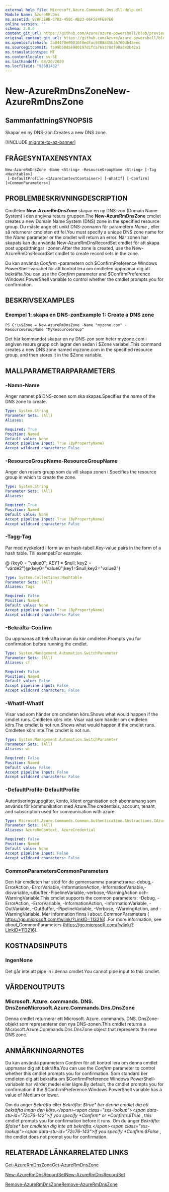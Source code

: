 ```yaml
---
external help file: Microsoft.Azure.Commands.Dns.dll-Help.xml
Module Name: AzureRM.Dns
ms.assetid: B78F3E8B-C7D2-458C-AB23-06F584FE97E0
online version: ''
schema: 2.0.0
content_git_url: https://github.com/Azure/azure-powershell/blob/preview/src/ResourceManager/Dns/Commands.Dns/help/New-AzureRmDnsZone.md
original_content_git_url: https://github.com/Azure/azure-powershell/blob/preview/src/ResourceManager/Dns/Commands.Dns/help/New-AzureRmDnsZone.md
ms.openlocfilehash: 2b04478e80010f0edfac9488d45b36700db45eec
ms.sourcegitcommit: f599b50d5e980197d1fca769378df90a842b42a1
ms.translationtype: MT
ms.contentlocale: sv-SE
ms.lasthandoff: 08/20/2020
ms.locfileid: "93581432"
---
```

# <span data-ttu-id="72c76-101">New-AzureRmDnsZone</span><span class="sxs-lookup"><span data-stu-id="72c76-101">New-AzureRmDnsZone</span></span>

## <span data-ttu-id="72c76-102">Sammanfattning</span><span class="sxs-lookup"><span data-stu-id="72c76-102">SYNOPSIS</span></span>
<span data-ttu-id="72c76-103">Skapar en ny DNS-zon.</span><span class="sxs-lookup"><span data-stu-id="72c76-103">Creates a new DNS zone.</span></span>

[!INCLUDE [migrate-to-az-banner](../../includes/migrate-to-az-banner.md)]

## <span data-ttu-id="72c76-104">FRÅGESYNTAXEN</span><span class="sxs-lookup"><span data-stu-id="72c76-104">SYNTAX</span></span>

```
New-AzureRmDnsZone -Name <String> -ResourceGroupName <String> [-Tag <Hashtable>]
 [-DefaultProfile <IAzureContextContainer>] [-WhatIf] [-Confirm] [<CommonParameters>]
```

## <span data-ttu-id="72c76-105">PROBLEMBESKRIVNING</span><span class="sxs-lookup"><span data-stu-id="72c76-105">DESCRIPTION</span></span>
<span data-ttu-id="72c76-106">Cmdleten **New-AzureRmDnsZone** skapar en ny DNS-zon (Domain Name System) i den angivna resurs gruppen.</span><span class="sxs-lookup"><span data-stu-id="72c76-106">The **New-AzureRmDnsZone** cmdlet creates a new Domain Name System (DNS) zone in the specified resource group.</span></span> <span data-ttu-id="72c76-107">Du måste ange ett unikt DNS-zonnamn för parametern *Name* , eller så returnerar cmdleten ett fel.</span><span class="sxs-lookup"><span data-stu-id="72c76-107">You must specify a unique DNS zone name for the *Name* parameter or the cmdlet will return an error.</span></span> <span data-ttu-id="72c76-108">När zonen har skapats kan du använda New-AzureRmDnsRecordSet cmdlet för att skapa post uppsättningar i zonen.</span><span class="sxs-lookup"><span data-stu-id="72c76-108">After the zone is created, use the New-AzureRmDnsRecordSet cmdlet to create record sets in the zone.</span></span>

<span data-ttu-id="72c76-109">Du kan använda *Confirm* -parametern och $ConfirmPreference Windows PowerShell-variabel för att kontrol lera om cmdleten uppmanar dig att bekräfta.</span><span class="sxs-lookup"><span data-stu-id="72c76-109">You can use the *Confirm* parameter and $ConfirmPreference Windows PowerShell variable to control whether the cmdlet prompts you for confirmation.</span></span>

## <span data-ttu-id="72c76-110">BESKRIVS</span><span class="sxs-lookup"><span data-stu-id="72c76-110">EXAMPLES</span></span>

### <span data-ttu-id="72c76-111">Exempel 1: skapa en DNS-zon</span><span class="sxs-lookup"><span data-stu-id="72c76-111">Example 1: Create a DNS zone</span></span>
```
PS C:\>$Zone = New-AzureRmDnsZone -Name "myzone.com" -ResourceGroupName "MyResourceGroup"
```

<span data-ttu-id="72c76-112">Det här kommandot skapar en ny DNS-zon som heter myzone.com i angiven resurs grupp och lagrar den sedan i $Zone variabel.</span><span class="sxs-lookup"><span data-stu-id="72c76-112">This command creates a new DNS zone named myzone.com in the specified resource group, and then stores it in the $Zone variable.</span></span>

## <span data-ttu-id="72c76-113">MALLPARAMETRAR</span><span class="sxs-lookup"><span data-stu-id="72c76-113">PARAMETERS</span></span>

### <span data-ttu-id="72c76-114">-Namn</span><span class="sxs-lookup"><span data-stu-id="72c76-114">-Name</span></span>
<span data-ttu-id="72c76-115">Anger namnet på DNS-zonen som ska skapas.</span><span class="sxs-lookup"><span data-stu-id="72c76-115">Specifies the name of the DNS zone to create.</span></span>

```yaml
Type: System.String
Parameter Sets: (All)
Aliases: 

Required: True
Position: Named
Default value: None
Accept pipeline input: True (ByPropertyName)
Accept wildcard characters: False
```

### <span data-ttu-id="72c76-116">-ResourceGroupName</span><span class="sxs-lookup"><span data-stu-id="72c76-116">-ResourceGroupName</span></span>
<span data-ttu-id="72c76-117">Anger den resurs grupp som du vill skapa zonen i.</span><span class="sxs-lookup"><span data-stu-id="72c76-117">Specifies the resource group in which to create the zone.</span></span>

```yaml
Type: System.String
Parameter Sets: (All)
Aliases: 

Required: True
Position: Named
Default value: None
Accept pipeline input: True (ByPropertyName)
Accept wildcard characters: False
```

### <span data-ttu-id="72c76-118">-Tagg</span><span class="sxs-lookup"><span data-stu-id="72c76-118">-Tag</span></span>
<span data-ttu-id="72c76-119">Par med nyckelord i form av en hash-tabell.</span><span class="sxs-lookup"><span data-stu-id="72c76-119">Key-value pairs in the form of a hash table.</span></span> <span data-ttu-id="72c76-120">Till exempel:</span><span class="sxs-lookup"><span data-stu-id="72c76-120">For example:</span></span>

<span data-ttu-id="72c76-121">@ {key0 = "value0"; KEY1 = $null; key2 = "värde2"}</span><span class="sxs-lookup"><span data-stu-id="72c76-121">@{key0="value0";key1=$null;key2="value2"}</span></span>

```yaml
Type: System.Collections.Hashtable
Parameter Sets: (All)
Aliases: Tags

Required: False
Position: Named
Default value: None
Accept pipeline input: True (ByPropertyName)
Accept wildcard characters: False
```

### <span data-ttu-id="72c76-122">-Bekräfta</span><span class="sxs-lookup"><span data-stu-id="72c76-122">-Confirm</span></span>
<span data-ttu-id="72c76-123">Du uppmanas att bekräfta innan du kör cmdleten.</span><span class="sxs-lookup"><span data-stu-id="72c76-123">Prompts you for confirmation before running the cmdlet.</span></span>

```yaml
Type: System.Management.Automation.SwitchParameter
Parameter Sets: (All)
Aliases: cf

Required: False
Position: Named
Default value: False
Accept pipeline input: False
Accept wildcard characters: False
```

### <span data-ttu-id="72c76-124">-WhatIf</span><span class="sxs-lookup"><span data-stu-id="72c76-124">-WhatIf</span></span>
<span data-ttu-id="72c76-125">Visar vad som händer om cmdleten körs.</span><span class="sxs-lookup"><span data-stu-id="72c76-125">Shows what would happen if the cmdlet runs.</span></span> <span data-ttu-id="72c76-126">Cmdleten körs inte. Visar vad som händer om cmdleten körs.</span><span class="sxs-lookup"><span data-stu-id="72c76-126">The cmdlet is not run.Shows what would happen if the cmdlet runs.</span></span> <span data-ttu-id="72c76-127">Cmdleten körs inte.</span><span class="sxs-lookup"><span data-stu-id="72c76-127">The cmdlet is not run.</span></span>

```yaml
Type: System.Management.Automation.SwitchParameter
Parameter Sets: (All)
Aliases: wi

Required: False
Position: Named
Default value: False
Accept pipeline input: False
Accept wildcard characters: False
```

### <span data-ttu-id="72c76-128">-DefaultProfile</span><span class="sxs-lookup"><span data-stu-id="72c76-128">-DefaultProfile</span></span>
<span data-ttu-id="72c76-129">Autentiseringsuppgifter, konto, klient organisation och abonnemang som används för kommunikation med Azure.</span><span class="sxs-lookup"><span data-stu-id="72c76-129">The credentials, account, tenant, and subscription used for communication with azure.</span></span>

```yaml
Type: Microsoft.Azure.Commands.Common.Authentication.Abstractions.IAzureContextContainer
Parameter Sets: (All)
Aliases: AzureRmContext, AzureCredential

Required: False
Position: Named
Default value: None
Accept pipeline input: False
Accept wildcard characters: False
```

### <span data-ttu-id="72c76-130">CommonParameters</span><span class="sxs-lookup"><span data-stu-id="72c76-130">CommonParameters</span></span>
<span data-ttu-id="72c76-131">Den här cmdleten har stöd för de gemensamma parametrarna:-debug,-ErrorAction,-ErrorVariable,-InformationAction,-InformationVariable,-disvariable,-utbuffer,-PipelineVariable,-verbose,-WarningAction och-WarningVariable.</span><span class="sxs-lookup"><span data-stu-id="72c76-131">This cmdlet supports the common parameters: -Debug, -ErrorAction, -ErrorVariable, -InformationAction, -InformationVariable, -OutVariable, -OutBuffer, -PipelineVariable, -Verbose, -WarningAction, and -WarningVariable.</span></span> <span data-ttu-id="72c76-132">Mer information finns i about_CommonParameters ( https://go.microsoft.com/fwlink/?LinkID=113216) .</span><span class="sxs-lookup"><span data-stu-id="72c76-132">For more information, see about_CommonParameters (https://go.microsoft.com/fwlink/?LinkID=113216).</span></span>

## <span data-ttu-id="72c76-133">KOSTNADS</span><span class="sxs-lookup"><span data-stu-id="72c76-133">INPUTS</span></span>

### <span data-ttu-id="72c76-134">Ingen</span><span class="sxs-lookup"><span data-stu-id="72c76-134">None</span></span>
<span data-ttu-id="72c76-135">Det går inte att pipe in i denna cmdlet.</span><span class="sxs-lookup"><span data-stu-id="72c76-135">You cannot pipe input to this cmdlet.</span></span>

## <span data-ttu-id="72c76-136">VÄRDEN</span><span class="sxs-lookup"><span data-stu-id="72c76-136">OUTPUTS</span></span>

### <span data-ttu-id="72c76-137">Microsoft. Azure. commands. DNS. DnsZone</span><span class="sxs-lookup"><span data-stu-id="72c76-137">Microsoft.Azure.Commands.Dns.DnsZone</span></span>
<span data-ttu-id="72c76-138">Denna cmdlet returnerar ett Microsoft. Azure. commands. DNS. DnsZone-objekt som representerar den nya DNS-zonen.</span><span class="sxs-lookup"><span data-stu-id="72c76-138">This cmdlet returns a Microsoft.Azure.Commands.Dns.DnsZone object that represents the new DNS zone.</span></span>

## <span data-ttu-id="72c76-139">ANMÄRKNINGAR</span><span class="sxs-lookup"><span data-stu-id="72c76-139">NOTES</span></span>
<span data-ttu-id="72c76-140">Du kan använda parametern *Confirm* för att kontrol lera om denna cmdlet uppmanar dig att bekräfta.</span><span class="sxs-lookup"><span data-stu-id="72c76-140">You can use the *Confirm* parameter to control whether this cmdlet prompts you for confirmation.</span></span>
<span data-ttu-id="72c76-141">Som standard ber cmdleten dig att bekräfta om $ConfirmPreference Windows PowerShell-variabeln har värdet medel eller lägre.</span><span class="sxs-lookup"><span data-stu-id="72c76-141">By default, the cmdlet prompts you for confirmation if the $ConfirmPreference Windows PowerShell variable has a value of Medium or lower.</span></span>

<span data-ttu-id="72c76-142">Om du anger *Bekräfta* eller *Bekräfta: $true* ber denna cmdlet dig att bekräfta innan den körs.</span><span class="sxs-lookup"><span data-stu-id="72c76-142">If you specify *Confirm* or *Confirm:$True* , this cmdlet prompts you for confirmation before it runs.</span></span>
<span data-ttu-id="72c76-143">Om du anger *Bekräfta: $false* ber cmdleten dig inte att bekräfta.</span><span class="sxs-lookup"><span data-stu-id="72c76-143">If you specify *Confirm:$False* , the cmdlet does not prompt you for confirmation.</span></span>

## <span data-ttu-id="72c76-144">RELATERADE LÄNKAR</span><span class="sxs-lookup"><span data-stu-id="72c76-144">RELATED LINKS</span></span>

[<span data-ttu-id="72c76-145">Get-AzureRmDnsZone</span><span class="sxs-lookup"><span data-stu-id="72c76-145">Get-AzureRmDnsZone</span></span>](./Get-AzureRmDnsZone.md)

[<span data-ttu-id="72c76-146">New-AzureRmDnsRecordSet</span><span class="sxs-lookup"><span data-stu-id="72c76-146">New-AzureRmDnsRecordSet</span></span>](./New-AzureRmDnsRecordSet.md)

[<span data-ttu-id="72c76-147">Remove-AzureRmDnsZone</span><span class="sxs-lookup"><span data-stu-id="72c76-147">Remove-AzureRmDnsZone</span></span>](./Remove-AzureRmDnsZone.md)
